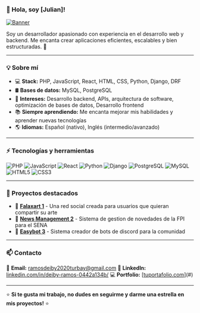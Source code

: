 ### 👋 Hola, soy [Julian]!

[![Banner](https://images.unsplash.com/photo-1571171637578-41bc2dd41cd2?ixlib=rb-4.0.3&auto=format&fit=crop&w=1200&h=300)](https://github.com/DeibyRamos123)

Soy un desarrollador apasionado con experiencia en el desarrollo web y backend. Me encanta crear aplicaciones eficientes, escalables y bien estructuradas. 🚀

---

### 💡 Sobre mí
- 💻 **Stack:** PHP, JavaScript, React, HTML, CSS, Python, Django, DRF
- 🛢 **Bases de datos:** MySQL, PostgreSQL
- 🎯 **Intereses:** Desarrollo backend, APIs, arquitectura de software, optimización de bases de datos, Desarrollo frontend
- 📚 **Siempre aprendiendo:** Me encanta mejorar mis habilidades y aprender nuevas tecnologías
- 🌎 **Idiomas:** Español (nativo), Inglés (intermedio/avanzado)

---

### ⚡ Tecnologías y herramientas

![PHP](https://img.shields.io/badge/-PHP-777BB4?style=flat-square&logo=php&logoColor=white)
![JavaScript](https://img.shields.io/badge/-JavaScript-F7DF1E?style=flat-square&logo=javascript&logoColor=black)
![React](https://img.shields.io/badge/-React-61DAFB?style=flat-square&logo=react&logoColor=black)
![Python](https://img.shields.io/badge/-Python-3776AB?style=flat-square&logo=python&logoColor=white)
![Django](https://img.shields.io/badge/-Django-092E20?style=flat-square&logo=django&logoColor=white)
![PostgreSQL](https://img.shields.io/badge/-PostgreSQL-336791?style=flat-square&logo=postgresql&logoColor=white)
![MySQL](https://img.shields.io/badge/-MySQL-4479A1?style=flat-square&logo=mysql&logoColor=white)
![HTML5](https://img.shields.io/badge/-HTML5-E34F26?style=flat-square&logo=html5&logoColor=white)
![CSS3](https://img.shields.io/badge/-CSS3-1572B6?style=flat-square&logo=css3&logoColor=white)

---

### 📌 Proyectos destacados
- 🔹 **[Falaxart 1](https://github.com/DeibyRamos123/Falaxart)** - Una red social creada para usuarios que quieran compartir su arte
- 🔹 **[News Management 2](https://github.com/DeibyRamos123/News_management)** - Sistema de gestion de novedades de la FPI para el SENA
- 🔹 **[Easybot 3](https://github.com/DeibyRamos123/EasyBot)** - Sistema creador de bots de discord para la comunidad

---

### 📫 Contacto
📩 **Email:** [ramosdeiby2020turbay@gmail.com](mailto:ramosdeiby2020turbay@gmail.com)
📌 **LinkedIn:** [linkedin.com/in/deiby-ramos-0442a134b/](linkedin.com/in/deiby-ramos-0442a134b/)
💻 **Portfolio:** [[tuportafolio.com](https://deibyramos123.github.io/portfolio/)](#)

---

⭐ **Si te gusta mi trabajo, no dudes en seguirme y darme una estrella en mis proyectos!** ⭐



<!--
**DeibyRamos123/DeibyRamos123** is a ✨ _special_ ✨ repository because its `README.md` (this file) appears on your GitHub profile.

Here are some ideas to get you started:

- 🔭 I’m currently working on ...
- 🌱 I’m currently learning ...
- 👯 I’m looking to collaborate on ...
- 🤔 I’m looking for help with ...
- 💬 Ask me about ...
- 📫 How to reach me: ...
- 😄 Pronouns: ...
- ⚡ Fun fact: ...
-->
